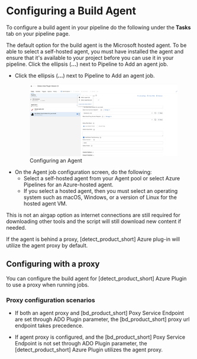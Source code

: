 # Configuring a Build Agent
To configure a build agent in your pipeline do the following under the **Tasks** tab on your pipeline page.

The default option for the build agent is the Microsoft hosted agent. To be able to select a self-hosted agent, you must have installed the agent and ensure that it's available to your project before you can use it in your pipeline. Click the ellipsis (**…**) next to Pipeline to Add an agent job.

* Click the ellipsis (**…**) next to Pipeline to Add an agent job.

   <figure>
    <img src="../azureplugin/images/configuringagent.png"
         alt="Configuring an Agent">
    <figcaption>Configuring an Agent</figcaption>
</figure>

* On the Agent job configuration screen, do the following:
   * Select a self-hosted agent from your Agent pool or select Azure Pipelines for an Azure-hosted agent.
   * If you select a hosted agent, then you must select an operating system such as macOS, Windows, or a version of Linux for the hosted agent VM.
   
<note type="tip">This is not an airgap option as internet connections are still required for downloading other tools and the script will still download new content if needed.</note>

<note type="note">If the agent is behind a proxy, [detect_product_short] Azure plug-in will utilize the agent proxy by default.</note>

## Configuring with a proxy

You can configure the build agent for [detect_product_short] Azure Plugin to use a proxy when running jobs.

### Proxy configuration scenarios

* If both an agent proxy and [bd_product_short] Poxy Service Endpoint are set through ADO Plugin parameter, the [bd_product_short] proxy url endpoint takes precedence.

* If agent proxy is configured, and the [bd_product_short] Poxy Service Endpoint is not set through ADO Plugin parameter, the [detect_product_short] Azure Plugin utilizes the agent proxy.
